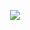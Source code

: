 <p align="center"

![](https://media.discordapp.net/attachments/1126393384660119594/1292510255003209889/Picsart_24-10-06_08-33-07-092.png?ex=6703ff7a&is=6702adfa&hm=b68812f2e2d973fd26264250ebf44088b3cbd592587ca19b1a7d1c26be1d80cc&=&format=webp&quality=lossless&width=546&height=546)

</p>

